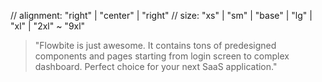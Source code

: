  // alignment: "right" | "center" | "right"
 // size: "xs" | "sm" | "base" | "lg" | "xl" | "2xl" ~ "9xl" 
 <Blockquote alignment="right" size="xl">"Flowbite is just awesome. It contains tons of predesigned components and pages starting from login screen to complex dashboard. Perfect choice for your next SaaS application."</Blockquote>